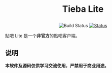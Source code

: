 # <p align="center">Tieba Lite</p>
<p align="center">
    <img alt="Build Status" src="https://build.appcenter.ms/v0.1/apps/11fb9a7c-fef2-4fd3-b150-167d30fc089d/branches/4.0-dev/badge">
    <a href="https://t.me/tblite_discuss">
        <img alt="Status" src="https://img.shields.io/badge/-Telegram-blue?logo=telegram&style=flat">
    </a>
</p>

贴吧 Lite 是一个**非官方**的贴吧客户端。

## 说明
**本软件及源码仅供学习交流使用，严禁用于商业用途。**
